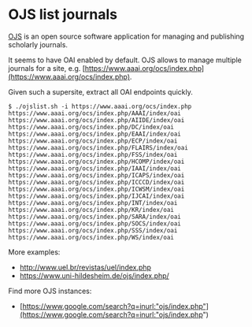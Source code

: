 # OJS list journals

[OJS](https://pkp.sfu.ca/ojs/) is an open source software application for
managing and publishing scholarly journals.

It seems to have OAI enabled by default. OJS allows to manage multiple journals
for a site, e.g.
[https://www.aaai.org/ocs/index.php](https://www.aaai.org/ocs/index.php).

Given such a supersite, extract all OAI endpoints quickly.

```
$ ./ojslist.sh -i https://www.aaai.org/ocs/index.php
https://www.aaai.org/ocs/index.php/AAAI/index/oai
https://www.aaai.org/ocs/index.php/AIIDE/index/oai
https://www.aaai.org/ocs/index.php/DC/index/oai
https://www.aaai.org/ocs/index.php/EAAI/index/oai
https://www.aaai.org/ocs/index.php/ECP/index/oai
https://www.aaai.org/ocs/index.php/FLAIRS/index/oai
https://www.aaai.org/ocs/index.php/FSS/index/oai
https://www.aaai.org/ocs/index.php/HCOMP/index/oai
https://www.aaai.org/ocs/index.php/IAAI/index/oai
https://www.aaai.org/ocs/index.php/ICAPS/index/oai
https://www.aaai.org/ocs/index.php/ICCCD/index/oai
https://www.aaai.org/ocs/index.php/ICWSM/index/oai
https://www.aaai.org/ocs/index.php/IJCAI/index/oai
https://www.aaai.org/ocs/index.php/INT/index/oai
https://www.aaai.org/ocs/index.php/KR/index/oai
https://www.aaai.org/ocs/index.php/SARA/index/oai
https://www.aaai.org/ocs/index.php/SOCS/index/oai
https://www.aaai.org/ocs/index.php/SSS/index/oai
https://www.aaai.org/ocs/index.php/WS/index/oai
```

More examples:

* http://www.uel.br/revistas/uel/index.php
* https://www.uni-hildesheim.de/ojs/index.php/

Find more OJS instances:

* [https://www.google.com/search?q=inurl:"ojs/index.php"](https://www.google.com/search?q=inurl:"ojs/index.php")
